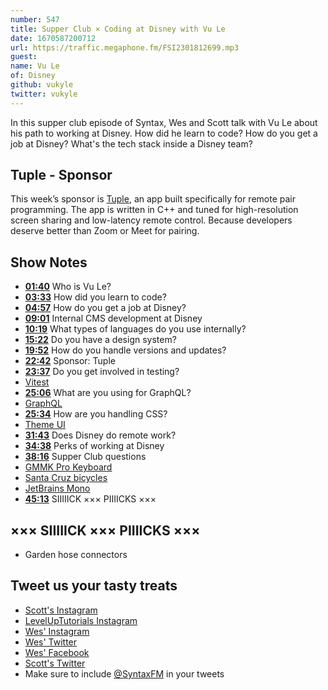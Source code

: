 ```yaml
---
number: 547
title: Supper Club × Coding at Disney with Vu Le
date: 1670587200712
url: https://traffic.megaphone.fm/FSI2301812699.mp3
guest: 
name: Vu Le
of: Disney
github: vukyle
twitter: vukyle
---
```


In this supper club episode of Syntax, Wes and Scott talk with Vu Le about his path to working at Disney. How did he learn to code? How do you get a job at Disney? What's the tech stack inside a Disney team?

## Tuple - Sponsor

This week’s sponsor is [Tuple](https://tuple.app/syntax), an app built specifically for remote pair programming. The app is written in C++ and tuned for high-resolution screen sharing and low-latency remote control. Because developers deserve better than Zoom or Meet for pairing.

## Show Notes

- **[01:40](#t=01:40)** Who is Vu Le?
- **[03:33](#t=03:33)** How did you learn to code?
- **[04:57](#t=04:57)** How do you get a job at Disney?
- **[09:01](#t=09:01)** Internal CMS development at Disney
- **[10:19](#t=10:19)** What types of languages do you use internally?
- **[15:22](#t=15:22)** Do you have a design system?
- **[19:52](#t=19:52)** How do you handle versions and updates?
- **[22:42](#t=22:42)** Sponsor: Tuple
- **[23:37](#t=23:37)** Do you get involved in testing?
- [Vitest](https://vitest.dev)
- **[25:06](#t=25:06)** What are you using for GraphQL?
- [GraphQL](https://www.graphql.com)
- **[25:34](#t=25:34)** How are you handling CSS?
- [Theme UI](https://theme-ui.com)
- **[31:43](#t=31:43)** Does Disney do remote work?
- **[34:38](#t=34:38)** Perks of working at Disney
- **[38:16](#t=38:16)** Supper Club questions
- [GMMK Pro Keyboard](https://www.gloriousgaming.com/products/glorious-gmmk-pro-75-barebone-black)
- [Santa Cruz bicycles](https://www.santacruzbicycles.com/en-US/bikes/cross-country-mountain-bikes)
- [JetBrains Mono](https://www.jetbrains.com/lp/mono/)
- **[45:13](#t=45:13)** SIIIIICK ××× PIIIICKS ×××

## ××× SIIIIICK ××× PIIIICKS ×××

- Garden hose connectors

## Tweet us your tasty treats

- [Scott's Instagram](https://www.instagram.com/stolinski/)
- [LevelUpTutorials Instagram](https://www.instagram.com/LevelUpTutorials/)
- [Wes' Instagram](https://www.instagram.com/wesbos/)
- [Wes' Twitter](https://twitter.com/wesbos)
- [Wes' Facebook](https://www.facebook.com/wesbos.developer)
- [Scott's Twitter](https://twitter.com/stolinski)
- Make sure to include [@SyntaxFM](https://twitter.com/SyntaxFM) in your tweets
